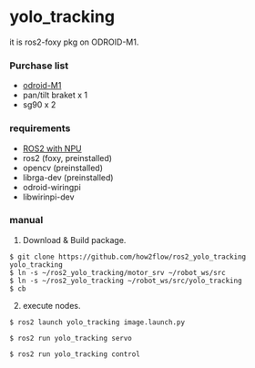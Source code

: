# yolo_tracking

it is ros2-foxy pkg on ODROID-M1.

### Purchase list
- [odroid-M1](https://www.hardkernel.com/shop/odroid-m1-with-4gbyte-ram)
- pan/tilt braket x 1
- sg90 x 2

### requirements
- [ROS2 with NPU](https://wiki.odroid.com/getting_started/os_installation_guide#tab__odroid-m1)
- ros2 (foxy, preinstalled)
- opencv (preinstalled)
- librga-dev (preinstalled)
- odroid-wiringpi
- libwirinpi-dev

### manual
1. Download & Build package.
```
$ git clone https://github.com/how2flow/ros2_yolo_tracking yolo_tracking
$ ln -s ~/ros2_yolo_tracking/motor_srv ~/robot_ws/src
$ ln -s ~/ros2_yolo_tracking ~/robot_ws/src/yolo_tracking
$ cb
```

2. execute nodes.
```
$ ros2 launch yolo_tracking image.launch.py
```
```
$ ros2 run yolo_tracking servo
```
```
$ ros2 run yolo_tracking control
```

